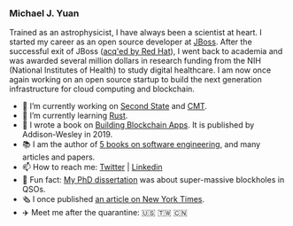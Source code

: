 ### Michael J. Yuan

Trained as an astrophysicist, I have always been a scientist at heart. I started my career as an open source developer at [JBoss](https://en.wikipedia.org/wiki/JBoss_(company)). After the successful exit of JBoss ([acq'ed by Red Hat](https://www.cnet.com/news/red-hat-scoops-up-jboss/)), I went back to academia and was awarded several million dollars in research funding from the NIH (National Institutes of Health) to study digital healthcare. I am now once again working on an open source startup to build the next generation infrastructure for cloud computing and blockchain. 

- 🦄 I’m currently working on [Second State](https://www.secondstate.io/) and [CMT](https://app.cybermiles.io/).
- 🦀 I’m currently learning [Rust](https://rust-by-example-ext.com/).
- 📝 I wrote a book on [Building Blockchain Apps](https://www.buildingblockchainapps.com/). It is published by Addison-Wesley in 2019.
- 📚 I am the author of [5 books on software engineering](http://www.michaelyuan.com/index_en.html#author), and many articles and papers.
- 📫 How to reach me: [Twitter](https://twitter.com/juntao) | [Linkedin](https://www.linkedin.com/in/myuan/)
- 🔭 Fun fact: [My PhD dissertation](https://repositories.lib.utexas.edu/bitstream/handle/2152/1462/yuand14885.pdf) was about super-massive blockholes in QSOs.
- 🗞 I once published [an article on New York Times](https://archive.nytimes.com/www.nytimes.com/external/venturebeat/2009/10/07/07venturebeat-will-health-20-startups-usher-in-consumer-dr-51571.html).
- ✈️ Meet me after the quarantine: 🇺🇸 🇹🇼 🇨🇳 
